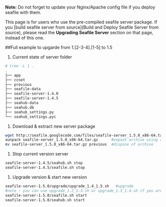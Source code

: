 **Note:** Do not forget to update your Nginx/Apache config file if you deploy seafile with them.

This page is for users who use the pre-compiled seafile server package. If you [build seafile server from source](Build and Deploy Seafile Server from source), please read the **Upgrading Seafile Server** section on that page, instead of this one.
 
##Full example to upgarde from 1.[2-3-4].[1-5] to 1.5

1. Current state of server folder 
```sh
# tree -L 1 .
.
├── app
├── ccnet
├── previous
├── seafile-data
├── seafile-server-1.4.0
├── seafile-server-1.4.5
├── seahub-data
├── seahub.db
├── seahub_settings.py
└── seahub_settings.pyc
```

1. Download & extract new server package
```sh
wget http://seafile.googlecode.com/files/seafile-server_1.5.0_x86-64.tar.gz #download archive
aunpack seafile-server_1.5.0_x86-64.tar.gz      #unpack archive using atool
mv seafile-server_1.5.0_x86-64.tar.gz previous  #dispose of archive
```

1. Stop current version server
```sh
seafile-server-1.4.5/seahub.sh stop  
seafile-server-1.4.5/seafile.sh stop
```

1. Upgrade version & start new version
```sh
seafile-server-1.5.0/upgrade/upgrade_1.4_1.5.sh   #upgrade 
#note : you can use upgrade_1.2_1.3.sh or upgrade_1.3_1.4.sh if you are upgrading from 1.2 or 1.3
seafile-server-1.5.0/seafile.sh start
seafile-server-1.5.0/seahub.sh start
```